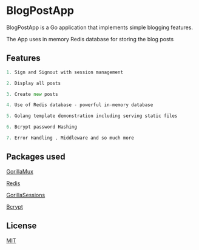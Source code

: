 # BlogPostApp

BlogPostApp is a Go application that implements simple blogging features.

The App uses in memory Redis database for storing the blog posts

## Features
```go
1. Sign and Signout with session management

2. Display all posts

3. Create new posts

4. Use of Redis database - powerful in-memory database

5. Golang template demonstration including serving static files

6. Bcrypt password Hashing

7. Error Handling , Middleware and so much more

```

## Packages used

[GorillaMux](https://github.com/gorilla/mux/)

[Redis](https://redis.io/)

[GorillaSessions](https://github.com/gorilla/sessions)

[Bcrypt](https://pkg.go.dev/golang.org/x/crypto/bcrypt)


## License
[MIT](https://choosealicense.com/licenses/mit/)